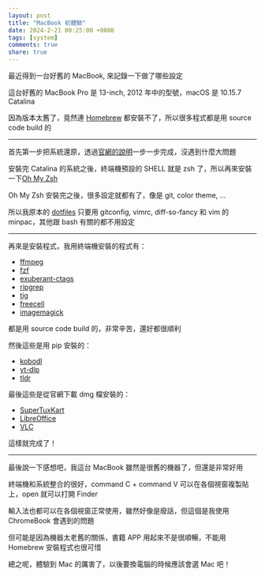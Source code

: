 ```yaml
---
layout: post
title: "MacBook 初體驗"
date: 2024-2-21 00:25:00 +0800
tags: [system]
comments: true
share: true
---
```


最近得到一台好舊的 MacBook, 來記錄一下做了哪些設定


這台好舊的 MacBook Pro 是 13-inch, 2012 年中的型號，macOS 是 10.15.7 Catalina

因為版本太舊了，竟然連 [Homebrew][homebrew] 都安裝不了，所以很多程式都是用 source code build 的

---

首先第一步把系統還原，透過[官網的說明][reset-mac]一步一步完成，沒遇到什麼大問題

安裝完 Catalina 的系統之後，終端機預設的 SHELL 就是 zsh 了，所以再來安裝一下[Oh My Zsh][oh-my-zsh]

Oh My Zsh 安裝完之後，很多設定就都有了，像是 git, color theme, ...

所以我原本的 [dotfiles][dotfiles] 只要用 gitconfig, vimrc, diff-so-fancy 和 vim 的 minpac，其他跟 bash 有關的都不用設定

---

再來是安裝程式，我用終端機安裝的程式有：

* [ffmpeg](https://www.ffmpeg.org)
* [fzf](https://github.com/junegunn/fzf)
* [exuberant-ctags](http://ctags.sourceforge.net)
* [ripgrep](https://github.com/BurntSushi/ripgrep)
* [tig](https://github.com/jonas/tig)
* [freecell](https://www.linusakesson.net/software/freecell.php)
* [imagemagick](https://github.com/imagemagick/imagemagick)

都是用 source code build 的，非常辛苦，還好都很順利

然後這些是用 pip 安裝的：

* [kobodl](https://pypi.org/project/kobodl)
* [yt-dlp](https://github.com/yt-dlp/yt-dlp)
* [tldr](https://github.com/tldr-pages/tldr)

最後這些是從官網下載 dmg 檔安裝的：

* [SuperTuxKart](https://supertuxkart.net/Download)
* [LibreOffice](https://www.libreoffice.org/)
* [VLC](http://www.videolan.org)

這樣就完成了！

---

最後說一下感想吧，我這台 MacBook 雖然是很舊的機器了，但還是非常好用

終端機和系統整合的很好，command C + command V 可以在各個視窗複製貼上，open 就可以打開 Finder

輸入法也都可以在各個視窗正常使用，雖然好像是廢話，但這個是我使用 ChromeBook 會遇到的問題

但可能是因為機器太老舊的關係，書籍 APP 用起來不是很順暢，不能用 Homebrew 安裝程式也很可惜

總之呢，體驗到 Mac 的厲害了，以後要換電腦的時候應該會選 Mac 吧！



[Homebrew]: https://brew.sh
[reset-mac]: https://support.apple.com/zh-tw/HT201065
[oh-my-zsh]: https://ohmyz.sh
[dotfiles]: https://github.com/Chienweichih/dotfiles
